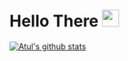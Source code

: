 # Hello There <img src="https://raw.githubusercontent.com/MartinHeinz/MartinHeinz/master/wave.gif" width="30px"> 
 
 
[![Atul's github stats](https://github-readme-stats.vercel.app/api?username=codingwolf-at&count_private=true&show_icons=true&theme=tokyonight)](https://github.com/anuraghazra/github-readme-stats)
